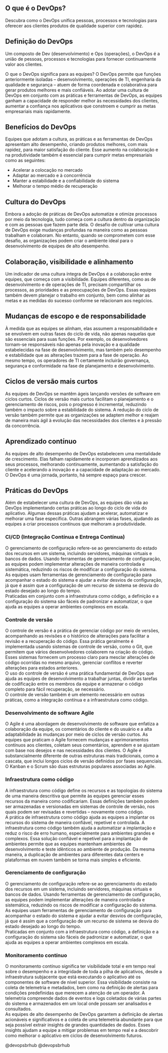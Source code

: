 ## **O que é o DevOps?**

Descubra como o DevOps unifica pessoas, processos e tecnologias para oferecer aos clientes produtos de qualidade superior com rapidez.

## **Definição do DevOps**

Um composto de Dev (desenvolvimento) e Ops (operações), o DevOps é a união de pessoas, processos e tecnologias para fornecer continuamente valor aos clientes.

O que o DevOps significa para as equipes? O DevOps permite que funções anteriormente isoladas – desenvolvimento, operações de TI, engenharia da qualidade e segurança – atuem de forma coordenada e colaborativa para gerar produtos melhores e mais confiáveis. Ao adotar uma cultura de DevOps em conjunto com as práticas e ferramentas de DevOps, as equipes ganham a capacidade de responder melhor às necessidades dos clientes, aumentar a confiança nos aplicativos que constroem e cumprir as metas empresariais mais rapidamente.

## **Benefícios do DevOps**

Equipes que adotam a cultura, as práticas e as ferramentas de DevOps apresentam alto desempenho, criando produtos melhores, com mais rapidez, para maior satisfação do cliente. Esse aumento na colaboração e na produtividade também é essencial para cumprir metas empresariais como as seguintes:

- Acelerar a colocação no mercado
- Adaptar ao mercado e à concorrência
- Manter a estabilidade e a confiabilidade do sistema
- Melhorar o tempo médio de recuperação

## **Cultura do DevOps**

Embora a adoção de práticas de DevOps automatize e otimize processos por meio da tecnologia, tudo começa com a cultura dentro da organização e com as pessoas que fazem parte dela. O desafio de cultivar uma cultura de DevOps exige mudanças profundas na maneira como as pessoas trabalham e colaboram. No entanto, quando se comprometem com esse desafio, as organizações podem criar o ambiente ideal para o desenvolvimento de equipes de alto desempenho.

## **Colaboração, visibilidade e alinhamento**

Um indicador de uma cultura íntegra de DevOps é a colaboração entre equipes, que começa com a visibilidade. Equipes diferentes, como as de desenvolvimento e de operações de TI, precisam compartilhar os processos, as prioridades e as preocupações de DevOps. Essas equipes também devem planejar o trabalho em conjunto, bem como alinhar as metas e as medidas do sucesso conforme se relacionam aos negócios.

## **Mudanças de escopo e de responsabilidade**

À medida que as equipes se alinham, elas assumem a responsabilidade e se envolvem em outras fases do ciclo de vida, não apenas naquelas que são essenciais para suas funções. Por exemplo, os desenvolvedores tornam-se responsáveis não apenas pela inovação e a qualidade estabelecidas na fase de desenvolvimento, mas também pelo desempenho e estabilidade que as alterações trazem para a fase de operação. Ao mesmo tempo, os operadores de TI certamente incluirão governança, segurança e conformidade na fase de planejamento e desenvolvimento.

## **Ciclos de versão mais curtos**

As equipes de DevOps se mantêm ágeis lançando versões de software em ciclos curtos. Ciclos de versão mais curtos facilitam o planejamento e o gerenciamento de riscos, pois o progresso é incremental, reduzindo também o impacto sobre a estabilidade do sistema. A redução do ciclo de versão também permite que as organizações se adaptem melhor e reajam de maneira mais ágil à evolução das necessidades dos clientes e à pressão da concorrência.

## **Aprendizado contínuo**

As equipes de alto desempenho de DevOps estabelecem uma mentalidade de crescimento. Elas falham rapidamente e incorporam aprendizados aos seus processos, melhorando continuamente, aumentando a satisfação do cliente e acelerando a inovação e a capacidade de adaptação ao mercado. O DevOps é uma jornada, portanto, há sempre espaço para crescer.

## **Práticas do DevOps**

Além de estabelecer uma cultura de DevOps, as equipes dão vida ao DevOps implementando certas práticas ao longo do ciclo de vida do aplicativo. Algumas dessas práticas ajudam a acelerar, automatizar e melhorar uma fase específica. Outras abrangem várias fases, ajudando as equipes a criar processos contínuos que melhoram a produtividade.

### **CI/CD (Integração Contínua e Entrega Contínua)**

O gerenciamento de configuração refere-se ao gerenciamento do estado dos recursos em um sistema, incluindo servidores, máquinas virtuais e bancos de dados. Usando ferramentas de gerenciamento de configuração, as equipes podem implementar alterações de maneira controlada e sistemática, reduzindo os riscos de modificar a configuração do sistema. As equipes usam ferramentas de gerenciamento de configuração para acompanhar o estado do sistema e ajudar a evitar desvios de configuração, já que é assim que a configuração de um recurso de sistema se desvia do estado desejado ao longo do tempo.  
Praticadas em conjunto com a infraestrutura como código, a definição e a configuração do sistema são fáceis de padronizar e automatizar, o que ajuda as equipes a operar ambientes complexos em escala.

### **Controle de versão**

O controle de versão é a prática de gerenciar código por meio de versões, acompanhando as revisões e o histórico de alterações para facilitar a revisão e a recuperação do código. Essa prática geralmente é implementada usando sistemas de controle de versão, como o Git, que permitem que vários desenvolvedores colaborem na criação do código. Esses sistemas fornecem um processo claro para mesclar alterações de código ocorridas no mesmo arquivo, gerenciar conflitos e reverter alterações para estados anteriores.  
O uso do controle de versão é uma prática fundamental de DevOps que ajuda as equipes de desenvolvimento a trabalhar juntas, dividir as tarefas de codificação entre os membros da equipe e armazenar o código completo para fácil recuperação, se necessário.  
O controle de versão também é um elemento necessário em outras práticas, como a integração contínua e a infraestrutura como código.

### **Desenvolvimento de software Agile**

O Agile é uma abordagem de desenvolvimento de software que enfatiza a colaboração da equipe, os comentários do cliente e do usuário e a alta adaptabilidade às mudanças por meio de ciclos de versão curtos. As equipes que praticam o Agile fornecem mudanças e aprimoramentos contínuos aos clientes, coletam seus comentários, aprendem e se ajustam com base nos desejos e nas necessidades dos clientes. O Agile é substancialmente diferente de outras estruturas mais tradicionais, como a cascata, que inclui longos ciclos de versão definidos por fases sequenciais. O Kanban e o Scrum são duas estruturas populares associadas ao Agile.

### **Infraestrutura como código**

A infraestrutura como código define os recursos e as topologias do sistema de uma maneira descritiva que permite às equipes gerenciar esses recursos da maneira como codificariam. Essas definições também podem ser armazenadas e versionadas em sistemas de controle de versão, nos quais podem ser revisadas e revertidas – novamente como código.  
A prática de infraestrutura como código ajuda as equipes a implantar os recursos do sistema de maneira confiável, repetível e controlada. A infraestrutura como código também ajuda a automatizar a implantação e reduz o risco de erro humano, especialmente para ambientes grandes e complexos. Essa solução confiável e repetível para a implantação de ambientes permite que as equipes mantenham ambientes de desenvolvimento e teste idênticos ao ambiente de produção. Da mesma maneira, a duplicação de ambientes para diferentes data centers e plataformas em nuvem também se torna mais simples e eficiente.

### **Gerenciamento de configuração**

O gerenciamento de configuração refere-se ao gerenciamento do estado dos recursos em um sistema, incluindo servidores, máquinas virtuais e bancos de dados. Usando ferramentas de gerenciamento de configuração, as equipes podem implementar alterações de maneira controlada e sistemática, reduzindo os riscos de modificar a configuração do sistema. As equipes usam ferramentas de gerenciamento de configuração para acompanhar o estado do sistema e ajudar a evitar desvios de configuração, já que é assim que a configuração de um recurso de sistema se desvia do estado desejado ao longo do tempo.  
Praticadas em conjunto com a infraestrutura como código, a definição e a configuração do sistema são fáceis de padronizar e automatizar, o que ajuda as equipes a operar ambientes complexos em escala.

### **Monitoramento contínuo**

O monitoramento contínuo significa ter visibilidade total e em tempo real sobre o desempenho e a integridade de toda a pilha de aplicativos, desde a infraestrutura subjacente que está executando o aplicativo até os componentes de software de nível superior. Essa visibilidade consiste na coleta de telemetria e metadados, bem como na definição de alertas para condições predefinidas que merecem a atenção de um operador. A telemetria compreende dados de eventos e logs coletados de várias partes do sistema e armazenados em um local onde possam ser analisados e consultados.  
As equipes de alto desempenho de DevOps garantem a definição de alertas acionáveis e significativos e a coleta de uma telemetria abundante para que seja possível extrair insights de grandes quantidades de dados. Esses insights ajudam a equipe a mitigar problemas em tempo real e a descobrir como melhorar o aplicativo em ciclos de desenvolvimento futuros.

@devopsbrhub
@devopsbrhub
